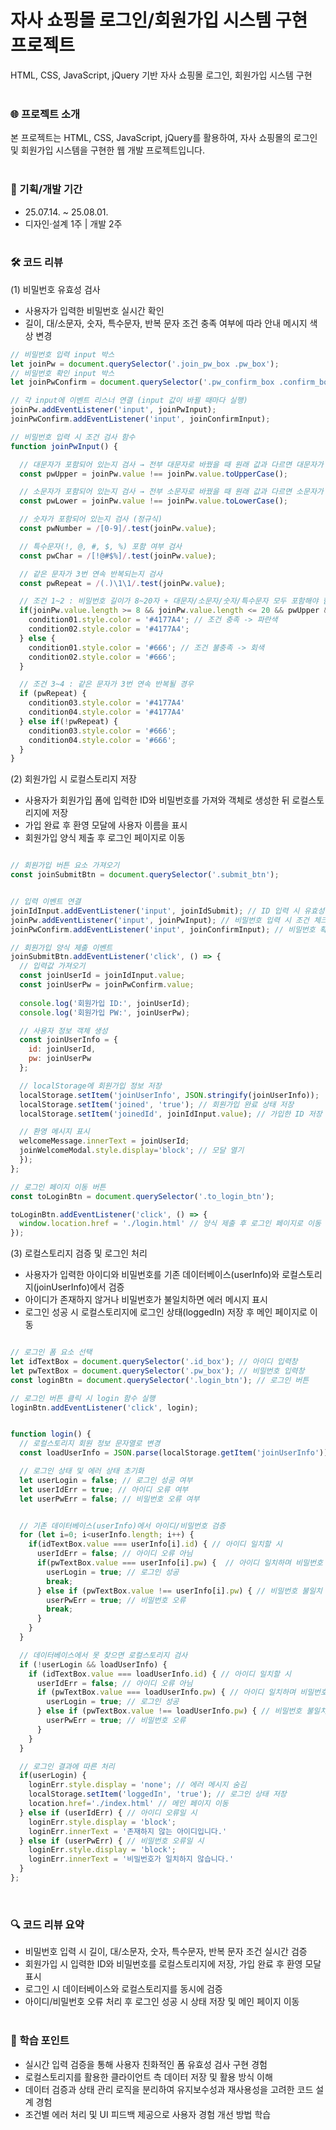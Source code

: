 # 자사 쇼핑몰 로그인/회원가입 시스템 구현 프로젝트
HTML, CSS, JavaScript, jQuery 기반 자사 쇼핑몰 로그인, 회원가입 시스템 구현
<br/><br/>

### 🌐 프로젝트 소개
본 프로젝트는 HTML, CSS, JavaScript, jQuery를 활용하여,
자사 쇼핑몰의 로그인 및 회원가입 시스템을 구현한 웹 개발 프로젝트입니다.
<br/><br/>

### 📅 기획/개발 기간
- 25.07.14. ~ 25.08.01.  
- 디자인·설계 1주 | 개발 2주
<br/><br/>

### 🛠️ 코드 리뷰
(1) 비밀번호 유효성 검사
- 사용자가 입력한 비밀번호 실시간 확인
- 길이, 대/소문자, 숫자, 특수문자, 반복 문자 조건 충족 여부에 따라 안내 메시지 색상 변경
```javascript
// 비밀번호 입력 input 박스
let joinPw = document.querySelector('.join_pw_box .pw_box');
// 비밀번호 확인 input 박스
let joinPwConfirm = document.querySelector('.pw_confirm_box .confirm_box');

// 각 input에 이벤트 리스너 연결 (input 값이 바뀔 때마다 실행)
joinPw.addEventListener('input', joinPwInput);
joinPwConfirm.addEventListener('input', joinConfirmInput);

// 비밀번호 입력 시 조건 검사 함수
function joinPwInput() {

  // 대문자가 포함되어 있는지 검사 → 전부 대문자로 바꿨을 때 원래 값과 다르면 대문자가 포함됨
  const pwUpper = joinPw.value !== joinPw.value.toUpperCase();

  // 소문자가 포함되어 있는지 검사 → 전부 소문자로 바꿨을 때 원래 값과 다르면 소문자가 포함됨
  const pwLower = joinPw.value !== joinPw.value.toLowerCase();

  // 숫자가 포함되어 있는지 검사 (정규식)
  const pwNumber = /[0-9]/.test(joinPw.value);

  // 특수문자(!, @, #, $, %) 포함 여부 검사
  const pwChar = /[!@#$%]/.test(joinPw.value);

  // 같은 문자가 3번 연속 반복되는지 검사
  const pwRepeat = /(.)\1\1/.test(joinPw.value);

  // 조건 1~2 : 비밀번호 길이가 8~20자 + 대문자/소문자/숫자/특수문자 모두 포함해야 함
  if(joinPw.value.length >= 8 && joinPw.value.length <= 20 && pwUpper && pwLower && pwNumber && pwChar) {
    condition01.style.color = '#4177A4'; // 조건 충족 -> 파란색
    condition02.style.color = '#4177A4';
  } else {
    condition01.style.color = '#666'; // 조건 불충족 -> 회색
    condition02.style.color = '#666';
  }

  // 조건 3~4 : 같은 문자가 3번 연속 반복될 경우
  if (pwRepeat) {
    condition03.style.color = '#4177A4'
    condition04.style.color = '#4177A4'
  } else if(!pwRepeat) {
    condition03.style.color = '#666';
    condition04.style.color = '#666';
  }
} 
```

(2) 회원가입 시 로컬스토리지 저장
- 사용자가 회원가입 폼에 입력한 ID와 비밀번호를 가져와 객체로 생성한 뒤 로컬스토리지에 저장
- 가입 완료 후 환영 모달에 사용자 이름을 표시
- 회원가입 양식 제출 후 로그인 페이지로 이동
```javascript

// 회원가입 버튼 요소 가져오기
const joinSubmitBtn = document.querySelector('.submit_btn');


// 입력 이벤트 연결
joinIdInput.addEventListener('input', joinIdSubmit); // ID 입력 시 유효성 체크
joinPw.addEventListener('input', joinPwInput); // 비밀번호 입력 시 조건 체크
joinPwConfirm.addEventListener('input', joinConfirmInput); // 비밀번호 확인 입력 시 조건 체크

// 회원가입 양식 제출 이벤트
joinSubmitBtn.addEventListener('click', () => {
  // 입력값 가져오기
  const joinUserId = joinIdInput.value;
  const joinUserPw = joinPwConfirm.value;
  
  console.log('회원가입 ID:', joinUserId);
  console.log('회원가입 PW:', joinUserPw);

  // 사용자 정보 객체 생성
  const joinUserInfo = {
    id: joinUserId,
    pw: joinUserPw
  };

  // localStorage에 회원가입 정보 저장
  localStorage.setItem('joinUserInfo', JSON.stringify(joinUserInfo));
  localStorage.setItem('joined', 'true'); // 회원가입 완료 상태 저장
  localStorage.setItem('joinedId', joinIdInput.value); // 가입한 ID 저장

  // 환영 메시지 표시
  welcomeMessage.innerText = joinUserId;
  joinWelcomeModal.style.display='block'; // 모달 열기
  });
};

// 로그인 페이지 이동 버튼
const toLoginBtn = document.querySelector('.to_login_btn');

toLoginBtn.addEventListener('click', () => {
  window.location.href = './login.html' // 양식 제출 후 로그인 페이지로 이동
});
```

(3) 로컬스토리지 검증 및 로그인 처리
- 사용자가 입력한 아이디와 비밀번호를 기존 데이터베이스(userInfo)와 로컬스토리지(joinUserInfo)에서 검증
- 아이디가 존재하지 않거나 비밀번호가 불일치하면 에러 메시지 표시
- 로그인 성공 시 로컬스토리지에 로그인 상태(loggedIn) 저장 후 메인 페이지로 이동
```javascript

// 로그인 폼 요소 선택
let idTextBox = document.querySelector('.id_box'); // 아이디 입력창
let pwTextBox = document.querySelector('.pw_box'); // 비밀번호 입력창
const loginBtn = document.querySelector('.login_btn'); // 로그인 버튼

// 로그인 버튼 클릭 시 login 함수 실행
loginBtn.addEventListener('click', login);


function login() {
  // 로컬스토리지 회원 정보 문자열로 변경
  const loadUserInfo = JSON.parse(localStorage.getItem('joinUserInfo'));

  // 로그인 상태 및 에러 상태 초기화
  let userLogin = false; // 로그인 성공 여부
  let userIdErr = true; // 아이디 오류 여부
  let userPwErr = false; // 비밀번호 오류 여부


  // 기존 데이터베이스(userInfo)에서 아이디/비밀번호 검증
  for (let i=0; i<userInfo.length; i++) {
    if(idTextBox.value === userInfo[i].id) { // 아이디 일치할 시
      userIdErr = false; // 아이디 오류 아님
      if(pwTextBox.value === userInfo[i].pw) {  // 아이디 일치하며 비밀번호 일치할 시
        userLogin = true; // 로그인 성공
        break;
      } else if (pwTextBox.value !== userInfo[i].pw) { // 비밀번호 불일치
        userPwErr = true; // 비밀번호 오류
        break;
      }
    }
  }

  // 데이터베이스에서 못 찾으면 로컬스토리지 검사
  if (!userLogin && loadUserInfo) {
    if (idTextBox.value === loadUserInfo.id) { // 아이디 일치할 시
      userIdErr = false; // 아이디 오류 아님
      if (pwTextBox.value === loadUserInfo.pw) { // 아이디 일치하며 비밀번호 일치
        userLogin = true; // 로그인 성공
      } else if (pwTextBox.value !== loadUserInfo.pw) { // 비밀번호 불일치
        userPwErr = true; // 비밀번호 오류
      }
    }
  }

  // 로그인 결과에 따른 처리
  if(userLogin) {
    loginErr.style.display = 'none'; // 에러 메시지 숨김
    localStorage.setItem('loggedIn', 'true'); // 로그인 상태 저장
    location.href='./index.html' // 메인 페이지 이동
  } else if (userIdErr) { // 아이디 오류일 시
    loginErr.style.display = 'block';
    loginErr.innerText = '존재하지 않는 아이디입니다.'
  } else if (userPwErr) { // 비밀번호 오류일 시
    loginErr.style.display = 'block';
    loginErr.innerText = '비밀번호가 일치하지 않습니다.'
  } 
}; 
```
<br/>



### 🔍 코드 리뷰 요약
- 비밀번호 입력 시 길이, 대/소문자, 숫자, 특수문자, 반복 문자 조건 실시간 검증
- 회원가입 시 입력한 ID와 비밀번호를 로컬스토리지에 저장, 가입 완료 후 환영 모달 표시
- 로그인 시 데이터베이스와 로컬스토리지를 동시에 검증
- 아이디/비밀번호 오류 처리 후 로그인 성공 시 상태 저장 및 메인 페이지 이동
<br><br/>

### 🔹 학습 포인트
- 실시간 입력 검증을 통해 사용자 친화적인 폼 유효성 검사 구현 경험
- 로컬스토리지를 활용한 클라이언트 측 데이터 저장 및 활용 방식 이해
- 데이터 검증과 상태 관리 로직을 분리하여 유지보수성과 재사용성을 고려한 코드 설계 경험
- 조건별 에러 처리 및 UI 피드백 제공으로 사용자 경험 개선 방법 학습
<br/><br/>
